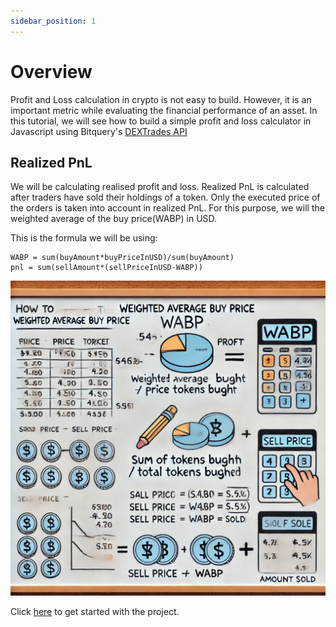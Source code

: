 ```yaml
---
sidebar_position: 1
---
```


# Overview

Profit and Loss calculation in crypto is not easy to build. However, it is an important metric while evaluating the financial performance of an asset. In this tutorial, we will see how to build a simple profit and loss calculator in Javascript using Bitquery's [DEXTrades API](https://docs.bitquery.io/docs/examples/dextrades/dex-api/)

## Realized PnL
We will be calculating realised profit and loss. Realized PnL is calculated after traders have sold their holdings of a token. Only the executed price of the orders is taken into account in realized PnL. For this purpose, we will the weighted average of the buy price(WABP) in USD.

This is the formula we will be using:

```
WABP = sum(buyAmount*buyPriceInUSD)/sum(buyAmount)
pnl = sum(sellAmount*(sellPriceInUSD-WABP))
```

![Example](../../../static/img/usecases/pnl/image.png)

Click  [here](https://docs.bitquery.io/docs/usecases/p-l-product/pnl) to get started with the project.

